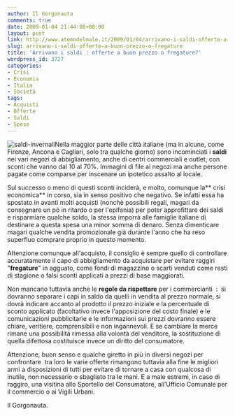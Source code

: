 ```yaml
---
author: Il Gorgonauta
comments: true
date: 2009-01-04 21:44:08+00:00
layout: post
link: http://www.atomodelmale.it/2009/01/04/arrivano-i-saldi-offerte-a-buon-prezzo-o-fregature/
slug: arrivano-i-saldi-offerte-a-buon-prezzo-o-fregature
title: 'Arrivano i saldi : offerte a buon prezzo o fregature?'
wordpress_id: 3727
categories:
- Crisi
- Economia
- Italia
- Società
tags:
- Acquisti
- Offerte
- Saldi
- Spese
---
```


![saldi-invernali](http://www.atomodelmale.it/wp-content/uploads/2009/01/saldi-invernali-300x237.jpg)Nella maggior parte delle città italiane (ma in alcune, come Firenze, Ancona e Cagliari, solo tra qualche giorno) sono incominciati i **saldi** nei vari negozi di abbigliamento, anche di centri commerciali e outlet, con sconti che vanno dal 10 al 70%. Immagini di file ai negozi ma anche persone pagate come comparse per inscenare un ipotetico assalto al locale.

Sul successo o meno di questi sconti inciderà, e molto, comunque la** crisi economica** in corso, sia in senso positivo che negativo. Se infatti essa ha spostato in avanti molti acquisti (nonchè possibili regali, magari da consegnare un pò in ritardo o per l'epifania) per poter approfittare dei saldi e risparmiare qualche soldo, la stessa imporrà alle famiglie italiane di destinare a questa spesa una minor somma di denaro. Senza dimenticare magari qualche vendita promozionale già durante l'anno che ha reso superfluo comprare proprio in questo momento.

Attenzione comunque all'acquisto, il consiglio è sempre quello di controllare accuratamente il capo di abbigliamento da acquistare per evitare raggiri "**fregature**" in agguato, come fondi di magazzino o scarti venduti come resti di stagione o falsi sconti applicati a prezzi di base maggiorati.

<!-- more -->


Non mancano tuttavia anche le **regole da rispettare** per i commercianti  :  si dovranno separare i capi in saldo da quelli in vendita al prezzo normale, si dovrà indicare accanto al prodotto il prezzo iniziale e la percentuale di sconto applicato (facoltativo invece l'apposizione del costo finale) e le comunicazioni pubblicitarie e le informazioni sui prezzi dovranno essere chiare, veritiere, comprensibili e non ingannevoli. E se cambiare la merce rimane una possibilità rimessa alla volontà del venditore, la sostituzione di quella difettosa costituisce invece un diritto del consumatore.

Attenzione, buon senso e qualche giretto in più in diversi negozi per confrontare  tra loro le varie offerte rimangono tuttavia alla fine le migliori armi a disposizioni di tutti per evitare di tornare a casa con qualcosa di inutile, non necessario o sbagliato tra le mani. E a male estremi, in caso di raggiro, una visitina allo Sportello del Consumatore, all’Ufficio Comunale per il commercio o ai Vigili Urbani.

Il Gorgonauta.

